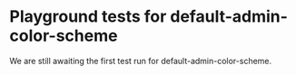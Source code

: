 # Playground tests for default-admin-color-scheme
We are still awaiting the first test run for default-admin-color-scheme.
